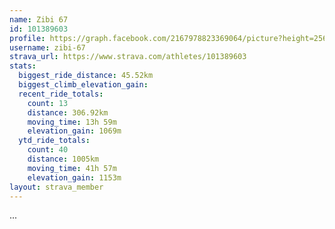 ```yaml
---
name: Zibi 67
id: 101389603
profile: https://graph.facebook.com/2167978823369064/picture?height=256&width=256
username: zibi-67
strava_url: https://www.strava.com/athletes/101389603
stats:
  biggest_ride_distance: 45.52km
  biggest_climb_elevation_gain: 
  recent_ride_totals:
    count: 13
    distance: 306.92km
    moving_time: 13h 59m
    elevation_gain: 1069m
  ytd_ride_totals:
    count: 40
    distance: 1005km
    moving_time: 41h 57m
    elevation_gain: 1153m
layout: strava_member
--- 
```

...
